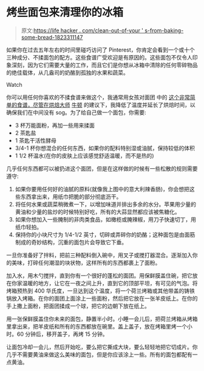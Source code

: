 # 烤些面包来清理你的冰箱

> 原文:[https://life hacker . com/clean-out-of-your ' s-from-baking-some-bread-1823311147](https://lifehacker.com/clean-out-your-fridge-by-baking-some-bread-1823311147)

如果你在过去五年左右的时间里碰巧访问了 Pinterest，你肯定会看到一个或十个三种成分、不揉面包的配方。这些食谱广受欢迎是有原因的。这些面包不仅令人印象深刻，因为它们需要大量的工作，而且它们是你想从冰箱中清除的任何零碎物品的绝佳载体，从几盎司的奶酪到孤独的水果和蔬菜。

Watch

你可以用任何你喜欢的不揉食谱来做这个，我通常用女孩对面团 中的 [这个非常简单的食谱，尽管在烘焙大师](http://www.girlversusdough.com/2015/08/13/no-knead-dutch-oven-bread/) [牛顿](https://kinja.com/aanewton#_ga=2.20783224.1560314333.1519593732-1667049540.1510952795) 的建议下，我降低了温度并延长了烘焙时间，以确保我们在中间没有 sog。为了给自己做一个面包，你需要:

*   3 杯万能面粉，再加一些用来揉面
*   2 茶匙盐
*   1 茶匙干活性酵母
*   3/4-1 杯你想混合的任何东西，如果你的配料特别湿或油腻，保持较低的体积
*   1 1/2 杯温水(在你的皮肤上应该感觉舒适温暖，而不是热的)

几乎任何东西都可以被扔进这个面团，但是在这样做的时候有一些松散的规则需要遵守:

1.  如果你要用任何好的油腻的原料(就像我上图中的意大利辣香肠)，你会想把这些东西拿出来，用纸巾把脆的部分彻底沥干。
2.  将任何水果或蔬菜稍微煮一下，以增加味道并排出多余的水分。苹果用少量的黄油和少量的盐炒的时候特别好吃，所有的大蒜显然都应该被焦糖化。
3.  如果你想加入一些腌制的非肉类食品，如橄榄或腌辣椒，用刀子快速切丁，用纸巾轻拍。
4.  保持你的小块尺寸为 1/4-1/2 英寸，切碎或弄碎你的奶酪；这种面包是由面筋制成的奇妙结构，沉重的面包片会导致它下垂。

一旦你准备好了拌料，把前三种配料倒入碗中，用叉子或搅打器混合。逐渐加入你的美味，打碎任何潮湿的块状物，这样所有的东西都裹上了面粉。

加入水，用木勺搅拌，直到你有一个很好的蓬松的面团。用保鲜膜盖住碗，把它放在你家温暖的地方，让它在一夜之间上升，直到它的顶部平坦，有可见的气泡。将烤箱预热到 400 华氏度，一旦达到这个温度，将一个荷兰烤箱或其他带盖的铸铁锅放入烤箱。在你的面团上面涂上一些面粉，然后把它放在一张羊皮纸上。在你的手上撒上面粉，把面团揉成一个球，把它的边朝下放在纸上。

用一张保鲜膜盖住你未来的面包，静置半小时。小睡一会儿后，把荷兰烤箱从烤箱里拿出来，把羊皮纸和所有的东西都放在碗里。盖上盖子，放在烤箱里烤一个小时。60 分钟后，移开盖子，再烤 15 分钟。

让面包冷却一会儿，然后开始吃，要么把它撕成大块，要么轻轻地把它切成片。你几乎不需要黄油来做这么美味的面包，但是你应该涂上一些。所有的面包都配有一点黄油。